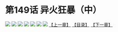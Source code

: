# 第149话 异火狂暴（中）
![](https://mhpic.xiaomingtaiji.net/comic/D/斗破苍穹拆分版/149话/1.jpg-zymk.middle.webp)
![](https://mhpic.xiaomingtaiji.net/comic/D/斗破苍穹拆分版/149话/2.jpg-zymk.middle.webp)
![](https://mhpic.xiaomingtaiji.net/comic/D/斗破苍穹拆分版/149话/3.jpg-zymk.middle.webp)
![](https://mhpic.xiaomingtaiji.net/comic/D/斗破苍穹拆分版/149话/4.jpg-zymk.middle.webp)
![](https://mhpic.xiaomingtaiji.net/comic/D/斗破苍穹拆分版/149话/5.jpg-zymk.middle.webp)
![](https://mhpic.xiaomingtaiji.net/comic/D/斗破苍穹拆分版/149话/6.jpg-zymk.middle.webp)
![](https://mhpic.xiaomingtaiji.net/comic/D/斗破苍穹拆分版/149话/7.jpg-zymk.middle.webp)
[【上一章】](./148.md)
[【目录】](./READMD.md)
[【下一章】](./150.md)
